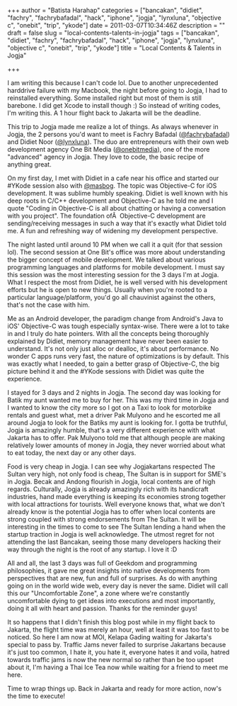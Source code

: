 +++
author = "Batista Harahap"
categories = ["bancakan", "didiet", "fachry", "fachrybafadal", "hack", "iphone", "jogja", "lynxluna", "objective c", "onebit", "trip", "ykode"]
date = 2011-03-07T10:34:46Z
description = ""
draft = false
slug = "local-contents-talents-in-jogja"
tags = ["bancakan", "didiet", "fachry", "fachrybafadal", "hack", "iphone", "jogja", "lynxluna", "objective c", "onebit", "trip", "ykode"]
title = "Local Contents & Talents in Jogja"

+++


<!-- p.p1 {margin: 0.0px 0.0px 0.0px 0.0px; font: 12.0px Helvetica} p.p2 {margin: 0.0px 0.0px 0.0px 0.0px; font: 12.0px Helvetica; min-height: 14.0px} -->I am writing this because I can't code lol. Due to another unprecedented harddrive failure with my Macbook, the night before going to Jogja, I had to reinstalled everything. Some installed right but most of them is still barebone. I did get Xcode to install though :) So instead of writing codes, I'm writing this. A 1 hour flight back to Jakarta will be the deadline.

This trip to Jogja made me realize a lot of things. As always whenever in Jogja, the 2 persons you'd want to meet is Fachry Bafadal (<a href="http://twitter.com/fachrybafadal" target="_blank">@fachrybafadal</a>) and Didiet Noor (<a href="http://twitter.com/lynxluna" target="_blank">@lynxluna</a>). The duo are entrepreneurs with their own web development agency One Bit Media (<a href="http://twitter.com/onebitmedia" target="_blank">@onebitmedia</a>), one of the more "advanced" agency in Jogja. They love to code, the basic recipe of anything great.

On my first day, I met with Didiet in a cafe near his office and started our #YKode session also with <a href="http://twitter.com/masbog" target="_blank">@masbog</a>. The topic was Objective-C for iOS development. It was sublime humbly speaking. Didiet is well known with his deep roots in C/C++ development and Objective-C as he told me and I quote "Coding in Objective-C is all about chatting or having a conversation with you project". The foundation ofÂ  Objective-C development are sending/receiving messages in such a way that it's exactly what Didiet told me. A fun and refreshing way of widening my development perspective.

The night lasted until around 10 PM when we call it a quit (for that session lol). The second session at One Bit's office was more about understanding the bigger concept of mobile development. We talked about various programming languages and platforms for mobile development. I must say this session was the most interesting session for the 3 days I'm at Jogja. What I respect the most from Didiet, he is well versed with his development efforts but he is open to new things. Usually when you're rooted to a particular language/platform, you'd go all chauvinist against the others, that's not the case with him.

Me as an Android developer, the paradigm change from Android's Java to iOS' Objective-C was tough especially syntax-wise. There were a lot to take in and I truly do hate pointers. With all the concepts being thoroughly explained by Didiet, memory management have never been easier to understand. It's not only just alloc or dealloc, it's about performance. No wonder C apps runs very fast, the nature of optimizations is by default. This was exactly what I needed, to gain a better grasp of Objective-C, the big picture behind it and the #YKode sessions with Didiet was quite the experience.

I stayed for 3 days and 2 nights in Jogja. The second day was looking for Batik my aunt wanted me to buy for her. This was my third time in Jogja and I wanted to know the city more so I got on a Taxi to look for motorbike rentals and guest what, met a driver Pak Mulyono and he escorted me all around Jogja to look for the Batiks my aunt is looking for. I gotta be truthful, Jogja is amazingly humble, that's a very different experience with what Jakarta has to offer. Pak Mulyono told me that although people are making relatively lower amounts of money in Jogja, they never worried about what to eat today, the next day or any other days.

Food is very cheap in Jogja. I can see why Jogjakartans respected The Sultan very high, not only food is cheap, The Sultan is in support for SME's in Jogja. Becak and Andong flourish in Jogja, local contents are of high regards. Culturally, Jogja is already amazingly rich with its handicraft industries, hand made everything is keeping its economies strong together with local attractions for tourists. Well everyone knows that, what we don't already know is the potential Jogja has to offer when local contents are strong coupled with strong endorsements from The Sultan. It will be interesting in the times to come to see The Sultan lending a hand when the startup traction in Jogja is well acknowledge. The utmost regret for not attending the last Bancakan, seeing those many developers hacking their way through the night is the root of any startup. I love it :D

All and all, the last 3 days was full of Geekdom and programming philosophies, it gave me great insights into native developments from perspectives that are new, fun and full of surprises. As do with anything going on in the world wide web, every day is never the same. Didiet will call this our "Uncomfortable Zone", a zone where we're constantly uncomfortable dying to get ideas into executions and most importantly, doing it all with heart and passion. Thanks for the reminder guys!

It so happens that I didn't finish this blog post while in my flight back to Jakarta, the flight time was merely an hour, well at least it was too fast to be noticed. So here I am now at MOI, Kelapa Gading waiting for Jakarta's special to pass by. Traffic Jams never failed to surprise Jakartans because it's just too common, I hate it, you hate it, everyone hates it and voila, hatred towards traffic jams is now the new normal so rather than be too upset about it, I'm having a Thai Ice Tea now while waiting for a friend to meet me here.

Time to wrap things up. Back in Jakarta and ready for more action, now's the time to execute!

&nbsp;